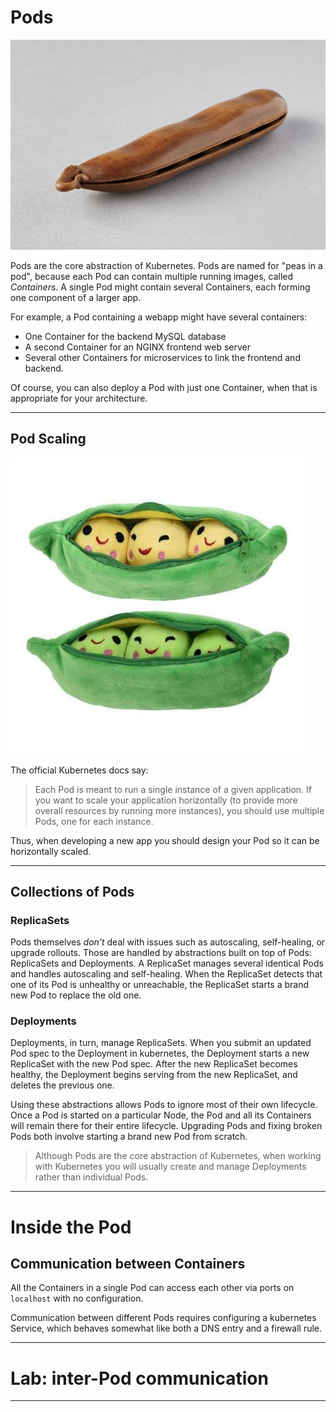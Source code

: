 # Pods

![Peas in a Pod 1](./assets/wood-pea-pod-1.png)

Pods are the core abstraction of Kubernetes. Pods are named for "peas in a pod", because each Pod can contain multiple running images, called _Containers_. A single Pod might contain several Containers, each forming one component of a larger app.

For example, a Pod containing a webapp might have several containers:

- One Container for the backend MySQL database
- A second Container for an NGINX frontend web server
- Several other Containers for microservices to link the frontend and backend.

Of course, you can also deploy a Pod with just one Container, when that is appropriate for your architecture.

---

## Pod Scaling

![Peas in a Pod 2](./assets/two-peapods.jpg)

The official Kubernetes docs say:

> Each Pod is meant to run a single instance of a given application. If you want to scale your application horizontally (to provide more overall resources by running more instances), you should use multiple Pods, one for each instance.

Thus, when developing a new app you should design your Pod so it can be horizontally scaled.

---

## Collections of Pods

### ReplicaSets

Pods themselves *don't* deal with issues such as autoscaling, self-healing, or upgrade rollouts. Those are handled by abstractions built on top of Pods: ReplicaSets and Deployments. A ReplicaSet manages several identical Pods and handles autoscaling and self-healing. When the ReplicaSet detects that one of its Pod is unhealthy or unreachable, the ReplicaSet starts a brand new Pod to replace the old one.

### Deployments

Deployments, in turn, manage ReplicaSets. When you submit an updated Pod spec to the Deployment in kubernetes, the Deployment starts a new ReplicaSet with the new Pod spec. After the new ReplicaSet becomes healthy, the Deployment begins serving from the new ReplicaSet, and deletes the previous one.

Using these abstractions allows Pods to ignore most of their own lifecycle. Once a Pod is started on a particular Node, the Pod and all its Containers will remain there for their entire lifecycle. Upgrading Pods and fixing broken Pods both involve starting a brand new Pod from scratch.

> Although Pods are the core abstraction of Kubernetes, when working with Kubernetes you will usually create and manage Deployments rather than individual Pods.

---

# Inside the Pod

## Communication between Containers

All the Containers in a single Pod can access each other via ports on `localhost` with no configuration.

Communication between different Pods requires configuring a kubernetes Service, which behaves somewhat like both a DNS entry and a firewall rule.

---

# Lab: inter-Pod communication

---
